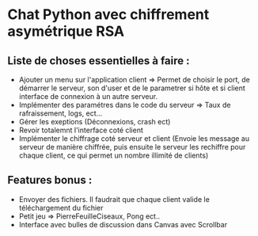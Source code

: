 # Chat Python avec chiffrement asymétrique RSA

## Liste de choses essentielles à faire :

- Ajouter un menu sur l'application client => Permet de choisir le port, de démarrer le serveur, son d'user et de le parametrer si hôte et si client interface de connexion à un autre serveur. 
- Implémenter des paramétres dans le code du serveur => Taux de rafraissement, logs, ect... 
- Gérer les exeptions (Déconnexions, crash ect)
- Revoir totalemnt l'interface coté client
- Implémenter le chiffrage coté serveur et client (Envoie les message au serveur de manière chiffrée, puis ensuite le serveur les rechiffre pour chaque client, ce qui permet un nombre illimité de clients)

## Features bonus :

- Envoyer des fichiers. Il faudrait que chaque client valide le téléchargement du fichier
- Petit jeu => PierreFeuilleCiseaux, Pong ect..
- Interface avec bulles de discussion dans Canvas avec Scrollbar
